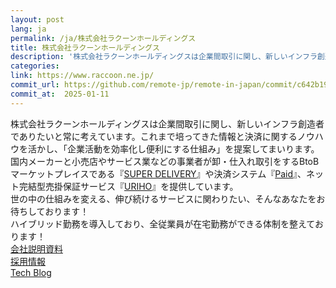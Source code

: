 ```yaml
---
layout: post
lang: ja
permalink: /ja/株式会社ラクーンホールディングス
title: 株式会社ラクーンホールディングス
description: '株式会社ラクーンホールディングスは企業間取引に関し、新しいインフラ創造者でありたいと常に考えています。これまで培ってきた情報と決済に関するノウハウを活かし、「企業活動を効率化し便利にする仕組み」を提案してまいります。  国内メーカーと小売店やサービス業などの事業者が卸・仕入れ取引をするBtoBマーケットプレイスである『SUPER DELIVERY』や決済システム『Paid』、ネット完結型売掛保証サービス『URIHO』を提供しています。  世の中の仕組みを変える、伸び続けるサービスに関わりたい、そんなあなたをお待ちしております！   ハイブリッド勤務を導入しており、全従業員が在宅勤務ができる体制を整えております！   会社説明資料   採用情報   Tech Blog'
categories: 
link: https://www.raccoon.ne.jp/
commit_url: https://github.com/remote-jp/remote-in-japan/commit/c642b19fcf2bb44e04bf3e9c83c4f7ac3271c0bf
commit_at:  2025-01-11
---
```


<p>株式会社ラクーンホールディングスは企業間取引に関し、新しいインフラ創造者でありたいと常に考えています。これまで培ってきた情報と決済に関するノウハウを活かし、「企業活動を効率化し便利にする仕組み」を提案してまいります。<br /> 国内メーカーと小売店やサービス業などの事業者が卸・仕入れ取引をするBtoBマーケットプレイスである『<a href="https://www.superdelivery.com/">SUPER DELIVERY</a>』や決済システム『<a href="https://paid.jp/">Paid</a>』、ネット完結型売掛保証サービス『<a href="https://uriho.jp/">URIHO</a>』を提供しています。<br /> 世の中の仕組みを変える、伸び続けるサービスに関わりたい、そんなあなたをお待ちしております！ <br /> ハイブリッド勤務を導入しており、全従業員が在宅勤務ができる体制を整えております！ <br /> <a href="https://speakerdeck.com/raccoon_hd_hr/zhu-shi-hui-she-rakunhorudeingusu-hui-she-shao-jie-zi-liao">会社説明資料</a> <br /> <a href="https://www.raccoon.ne.jp/recruit/">採用情報</a> <br /> <a href="https://techblog.raccoon.ne.jp/">Tech Blog</a></p>
